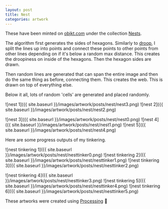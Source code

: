 ```yaml
---
layout: post
title: Nest
categories: artwork
---
```


These have been minted on [objkt.com](https://objkt.com) under the collection [Nests](https://objkt.com/collection/KT1Sb3ZYtA1uzh7G6q216V5dffmBAmuPQyGx). 

The algorithm first generates the sides of hexagons. Similarly to [droop](https://allyradomski.art/artwork/droop), I split the lines up into points and connect these points to other points from other lines depending on if it's below a random max distance. This creates the droopiness on inside of the hexagons. Then the hexagon sides are drawn.

Then random lines are generated that can span the entire image and then do the same thing as before, connecting them. This creates the web. This is drawn on top of everything else.

Below it all, lots of random 'cells' are generated and placed randomly.

![nest 1]({{ site.baseurl }}/images/artwork/posts/nest/nest3.png)
![nest 2]({{ site.baseurl }}/images/artwork/posts/nest/nest2.png)

![nest 3]({{ site.baseurl }}/images/artwork/posts/nest/nest0.png)
![nest 4]({{ site.baseurl }}/images/artwork/posts/nest/nest1.png)
![nest 5]({{ site.baseurl }}/images/artwork/posts/nest/nest4.png)

Here are some progress outputs of my tinkering.

![nest tinkering 1]({{ site.baseurl }}/images/artwork/posts/nest/nesttinker0.png)
![nest tinkering 2]({{ site.baseurl }}/images/artwork/posts/nest/nesttinker1.png)
![nest tinkering 3]({{ site.baseurl }}/images/artwork/posts/nest/nesttinker2.png)

![nest tinkering 4]({{ site.baseurl }}/images/artwork/posts/nest/nesttinker3.png)
![nest tinkering 5]({{ site.baseurl }}/images/artwork/posts/nest/nesttinker4.png)
![nest tinkering 6]({{ site.baseurl }}/images/artwork/posts/nest/nesttinker5.png)


These artworks were created using [Processing](https://processing.org/overview) 💖